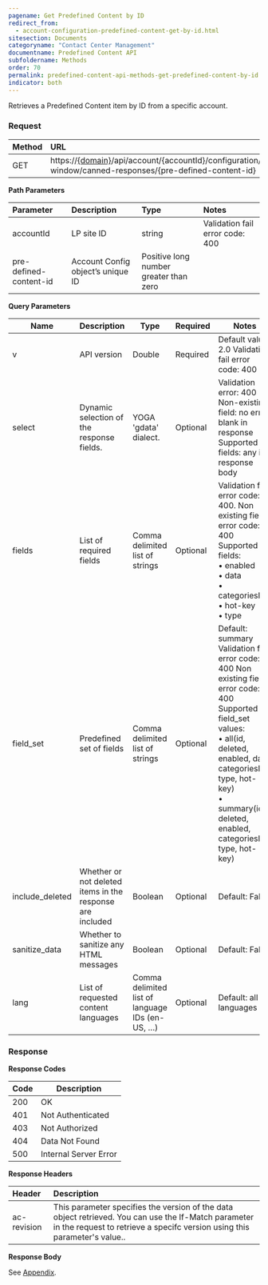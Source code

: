 ```yaml
---
pagename: Get Predefined Content by ID
redirect_from:
  - account-configuration-predefined-content-get-by-id.html
sitesection: Documents
categoryname: "Contact Center Management"
documentname: Predefined Content API
subfoldername: Methods
order: 70
permalink: predefined-content-api-methods-get-predefined-content-by-id.html
indicator: both
---
```


Retrieves a Predefined Content item by ID from a specific account.

### Request

 |Method|  URL|
 |:--------|  :---------|
 |GET|  https://[{domain}](/agent-domain-domain-api.html)/api/account/{accountId}/configuration/engagement-window/canned-responses/{pre-defined-content-id} |

**Path Parameters**

 |Parameter|  Description|  Type| Notes|
 |:-----------|  :------------|  :---------------|  :---|
 |accountId|  LP site ID|  string |  Validation fail error code: 400 |
 |pre-defined-content-id|  Account Config object’s unique ID|  Positive long number greater than zero  |

**Query Parameters**

| Name            | Description                                               | Type                                           | Required | Notes                                                                                                                                                                                                                                           |
|-----------------|-----------------------------------------------------------|------------------------------------------------|----------|-------------------------------------------------------------------------------------------------------------------------------------------------------------------------------------------------------------------------------------------------|
| v               | API version                                               | Double                                         | Required | Default value: 2.0 Validation fail error code: 400                                                                                                                                                                                              |
| select          | Dynamic selection of the response fields.                 | YOGA 'gdata' dialect.                          | Optional | Validation error: 400 Non-existing field: no error, blank in response Supported fields: any in response body                                                                                                                                    |
| fields          | List of required fields                                   | Comma delimited list of strings                | Optional | Validation fail error code: 400. Non existing field error code: 400 Supported fields:<br> • enabled<br> • data<br> • categoriesIds <br>• hot-key<br> • type                                                                                                    |
| field_set       | Predefined set of fields                                  | Comma delimited list of strings                | Optional | Default: summary Validation fail error code: 400 Non existing field error code: 400 Supported field_set values: <br>• all(id, deleted, enabled, data, categoriesIds, type, hot-key) <br>• summary(id, deleted, enabled, categoriesIds, type, hot-key) |
| include_deleted | Whether or not deleted items in the response are included | Boolean                                        | Optional | Default: False                                                                                                                                                                                                                                  |
| sanitize_data   | Whether to sanitize any HTML messages                     | Boolean                                        | Optional | Default: False                                                                                                                                                                                                                                  |
| lang            | List of requested content languages                       | Comma delimited list of language IDs (en-US, …) | Optional | Default: all languages                                                                                                                                                                                                                          |

### Response

**Response Codes**

| Code   | Description           |
|--------|-----------------------|
| 200    | OK                    |
| 401    | Not Authenticated     |
| 403    | Not Authorized        |
| 404    | Data Not Found        |
| 500    | Internal Server Error |

**Response Headers**

 |Header | Description |
 |:------- |  :----- |
 |ac-revision | This parameter specifies the version of the data object retrieved. You can use the If-Match parameter in the request to retrieve a specifc version using this parameter's value..  |

**Response Body**

See [Appendix](account-configuration-predefined-content-appendix.html).
